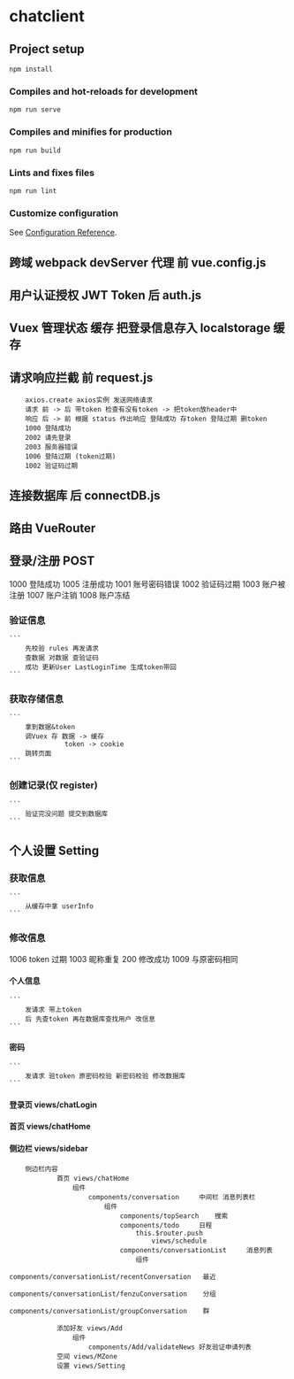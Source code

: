 # chatclient

## Project setup

```
npm install
```

### Compiles and hot-reloads for development

```
npm run serve
```

### Compiles and minifies for production

```
npm run build
```

### Lints and fixes files

```
npm run lint
```

### Customize configuration

See [Configuration Reference](https://cli.vuejs.org/config/).

## 跨域 webpack devServer 代理 前 vue.config.js

## 用户认证授权 JWT Token 后 auth.js

## Vuex 管理状态 缓存 把登录信息存入 localstorage 缓存

## 请求响应拦截 前 request.js

```
    axios.create axios实例 发送网络请求
    请求 前 -> 后 带token 检查有没有token -> 把token放header中
    响应 后 -> 前 根据 status 作出响应 登陆成功 存token 登陆过期 删token
    1000 登陆成功
    2002 请先登录
    2003 服务器错误
    1006 登陆过期 (token过期)
    1002 验证码过期
```

## 连接数据库 后 connectDB.js

## 路由 VueRouter

## 登录/注册 POST

1000 登陆成功
1005 注册成功
1001 账号密码错误
1002 验证码过期
1003 账户被注册
1007 账户注销
1008 账户冻结

### 验证信息

    ```
        先校验 rules 再发请求
        查数据 对数据 查验证码
        成功 更新User LastLoginTime 生成token带回
    ```

### 获取存储信息

    ```
        拿到数据&token
        调Vuex 存 数据 -> 缓存
                  token -> cookie
        跳转页面
    ```

### 创建记录(仅 register)

    ```
        验证完没问题 提交到数据库
    ```

## 个人设置 Setting

### 获取信息

    ```
        从缓存中拿 userInfo
    ```

### 修改信息

1006 token 过期
1003 昵称重复
200 修改成功
1009 与原密码相同

#### 个人信息

    ```
        发请求 带上token
        后 先查token 再在数据库查找用户 改信息
    ```

#### 密码

    ```
        发请求 验token 原密码校验 新密码校验 修改数据库
    ```

#### 登录页 views/chatLogin

#### 首页 views/chatHome

#### 侧边栏 views/sidebar

```
    侧边栏内容
            首页 views/chatHome
                组件
                    components/conversation     中间栏 消息列表栏
                        组件
                            components/topSearch    搜索
                            components/todo     日程
                                this.$router.push
                                    views/schedule
                            components/conversationList     消息列表
                                组件
                                    components/conversationList/recentConversation   最近
                                    components/conversationList/fenzuConversation    分组
                                    components/conversationList/groupConversation    群

            添加好友 views/Add
                组件
                    components/Add/validateNews 好友验证申请列表
            空间 views/MZone
            设置 views/Setting
```
